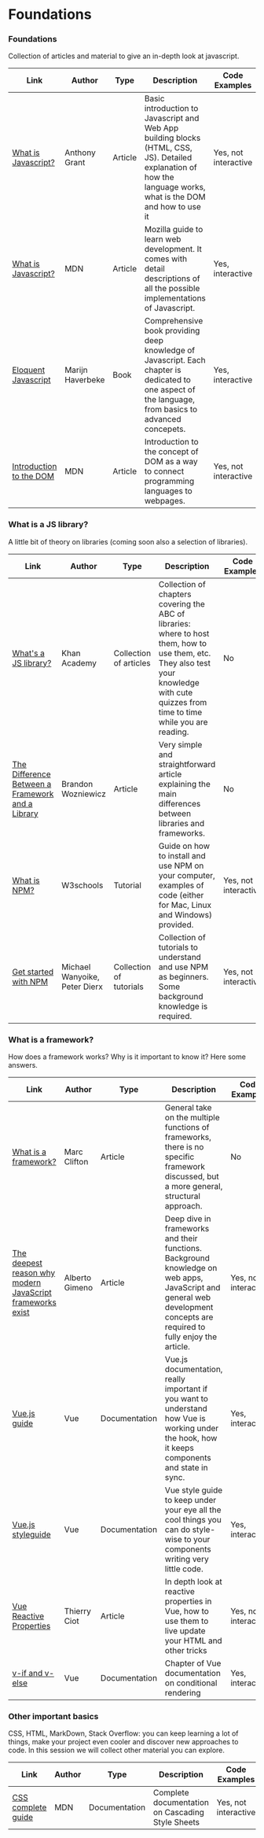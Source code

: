 # Foundations

### Foundations
Collection of articles and material to give an in-depth look at javascript.

Link | Author | Type | Description | Code Examples
--- | --- | --- | --- | ---
[What is Javascript?](https://www.makeuseof.com/tag/what-is-javascript/) | Anthony Grant | Article | Basic introduction to Javascript and Web App building blocks (HTML, CSS, JS). Detailed explanation of how the language works, what is the DOM and how to use it | Yes, not interactive
[What is Javascript?](https://developer.mozilla.org/en-US/docs/Learn/JavaScript/First_steps/What_is_JavaScript) | MDN | Article | Mozilla guide to learn web development. It comes with detail descriptions of all the possible implementations of Javascript. | Yes, interactive
[Eloquent Javascript](https://eloquentjavascript.net/index.html) | Marijn Haverbeke | Book | Comprehensive book providing deep knowledge of Javascript. Each chapter is dedicated to one aspect of the language, from basics to advanced concepets. | Yes, interactive
[Introduction to the DOM](https://developer.mozilla.org/en-US/docs/Web/API/Document_Object_Model/Introduction) | MDN | Article | Introduction to the concept of DOM as a way to connect programming languages to webpages. | Yes, not interactive


### What is a JS library?
A little bit of theory on libraries (coming soon also a selection of libraries).

Link | Author | Type | Description | Code Examples
--- | --- | --- | --- | ---
[What's a JS library?](https://www.khanacademy.org/computing/computer-programming/html-css-js/using-js-libraries-in-your-webpage/a/whats-a-js-library) | Khan Academy | Collection of articles | Collection of chapters covering the ABC of libraries: where to host them, how to use them, etc. They also test your knowledge with cute quizzes from time to time while you are reading. | No
[The Difference Between a Framework and a Library](https://www.freecodecamp.org/news/the-difference-between-a-framework-and-a-library-bd133054023f/) | Brandon Wozniewicz | Article | Very simple and straightforward article explaining the main differences between libraries and frameworks. | No
[What is NPM?](https://www.w3schools.com/whatis/whatis_npm.asp) | W3schools | Tutorial | Guide on how to install and use NPM on your computer, examples of code (either for Mac, Linux and Windows) provided. | Yes, not interactive
[Get started with NPM](https://www.sitepoint.com/beginners-guide-node-package-manager/) | Michael Wanyoike, Peter Dierx | Collection of tutorials | Collection of tutorials to understand and use NPM as beginners. Some background knowledge is required. | Yes, not interactive


### What is a framework?
How does a framework works? Why is it important to know it? Here some answers.

Link | Author | Type | Description | Code Examples
--- | --- | --- | --- | ---
[What is a framework?](https://www.codeproject.com/articles/5381/what-is-a-framework) | Marc Clifton | Article | General take on the multiple functions of frameworks, there is no specific framework discussed, but a more general, structural approach. | No
[The deepest reason why modern JavaScript frameworks exist](https://medium.com/dailyjs/the-deepest-reason-why-modern-javascript-frameworks-exist-933b86ebc445) | Alberto Gimeno | Article | Deep dive in frameworks and their functions. Background knowledge on web apps, JavaScript and general web development concepts are required to fully enjoy the article. | Yes, not interactive
[Vue.js guide](https://vuejs.org/v2/guide/) | Vue | Documentation | Vue.js documentation, really important if you want to understand how Vue is working under the hook, how it keeps components and state in sync. | Yes, interactive
[Vue.js styleguide](https://vuejs.org/v2/style-guide/) | Vue | Documentation | Vue style guide to keep under your eye all the cool things you can do style-wise to your components writing very little code. | Yes, interactive
[Vue Reactive Properties](https://www.progress.com/blogs/a-look-at-vues-reactive-properties) | Thierry Ciot | Article | In depth look at reactive properties in Vue, how to use them to live update your HTML and other tricks | Yes, not interactive
[v-if and v-else](https://vuejs.org/v2/guide/conditional.html) | Vue | Documentation | Chapter of Vue documentation on conditional rendering | Yes, interactive


### Other important basics
CSS, HTML, MarkDown, Stack Overflow: you can keep learning a lot of things, make your project even cooler and discover new approaches to code. In this session we will collect other material you can explore.

Link | Author | Type | Description | Code Examples
--- | --- | --- | --- | ---
[CSS complete guide](https://developer.mozilla.org/en-US/docs/Web/CSS)| MDN | Documentation | Complete documentation on Cascading Style Sheets | Yes, not interactive
